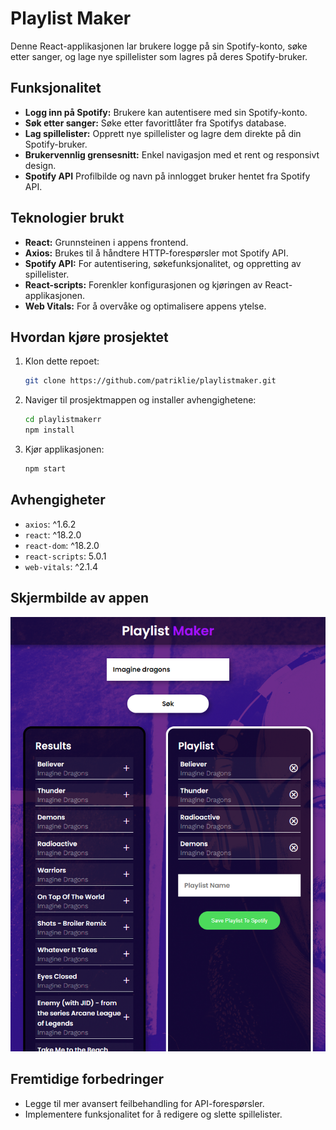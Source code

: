 # Playlist Maker

Denne React-applikasjonen lar brukere logge på sin Spotify-konto, søke etter sanger, og lage nye spillelister som lagres på deres Spotify-bruker.

## Funksjonalitet

- **Logg inn på Spotify:** Brukere kan autentisere med sin Spotify-konto.
- **Søk etter sanger:** Søke etter favorittlåter fra Spotifys database.
- **Lag spillelister:** Opprett nye spillelister og lagre dem direkte på din Spotify-bruker.
- **Brukervennlig grensesnitt:** Enkel navigasjon med et rent og responsivt design.
- **Spotify API** Profilbilde og navn på innlogget bruker hentet fra Spotify API.

## Teknologier brukt

- **React:** Grunnsteinen i appens frontend.
- **Axios:** Brukes til å håndtere HTTP-forespørsler mot Spotify API.
- **Spotify API:** For autentisering, søkefunksjonalitet, og oppretting av spillelister.
- **React-scripts:** Forenkler konfigurasjonen og kjøringen av React-applikasjonen.
- **Web Vitals:** For å overvåke og optimalisere appens ytelse.

## Hvordan kjøre prosjektet

1. Klon dette repoet:
    ```bash
    git clone https://github.com/patriklie/playlistmaker.git
    ```
2. Naviger til prosjektmappen og installer avhengighetene:
    ```bash
    cd playlistmakerr
    npm install
    ```
3. Kjør applikasjonen:
    ```bash
    npm start
    ```

## Avhengigheter

- `axios`: ^1.6.2
- `react`: ^18.2.0
- `react-dom`: ^18.2.0
- `react-scripts`: 5.0.1
- `web-vitals`: ^2.1.4

## Skjermbilde av appen
![Eksempel på playlist](img/Playlist_example.png)

## Fremtidige forbedringer

- Legge til mer avansert feilbehandling for API-forespørsler.
- Implementere funksjonalitet for å redigere og slette spillelister.